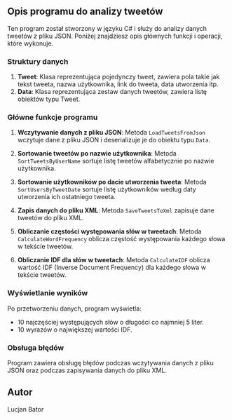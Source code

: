 ## Opis programu do analizy tweetów

Ten program został stworzony w języku C# i służy do analizy danych tweetów z pliku JSON. Poniżej znajdziesz opis głównych funkcji i operacji, które wykonuje.

### Struktury danych

1. **Tweet**: Klasa reprezentująca pojedynczy tweet, zawiera pola takie jak tekst tweeta, nazwa użytkownika, link do tweeta, data utworzenia itp.
2. **Data**: Klasa reprezentująca zestaw danych tweetów, zawiera listę obiektów typu Tweet.

### Główne funkcje programu

1. **Wczytywanie danych z pliku JSON**: Metoda `LoadTweetsFromJson` wczytuje dane z pliku JSON i deserializuje je do obiektu typu `Data`.

2. **Sortowanie tweetów po nazwie użytkownika**: Metoda `SortTweetsByUserName` sortuje listę tweetów alfabetycznie po nazwie użytkownika.

3. **Sortowanie użytkowników po dacie utworzenia tweeta**: Metoda `SortUsersByTweetDate` sortuje listę użytkowników według daty utworzenia ich ostatniego tweeta.

4. **Zapis danych do pliku XML**: Metoda `SaveTweetsToXml` zapisuje dane tweetów do pliku XML.

5. **Obliczanie częstości występowania słów w tweetach**: Metoda `CalculateWordFrequency` oblicza częstość występowania każdego słowa w tekście tweetów.

6. **Obliczanie IDF dla słów w tweetach**: Metoda `CalculateIDF` oblicza wartość IDF (Inverse Document Frequency) dla każdego słowa w tekście tweetów.

### Wyświetlanie wyników

Po przetworzeniu danych, program wyświetla:

- 10 najczęściej występujących słów o długości co najmniej 5 liter.
- 10 wyrazów o największej wartości IDF.

### Obsługa błędów

Program zawiera obsługę błędów podczas wczytywania danych z pliku JSON oraz podczas zapisywania danych do pliku XML.

## Autor

Lucjan Bator
